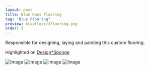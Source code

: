 ```yaml
---
layout: post
title: Blue Hues Flooring
tag: "Blue Flooring"
preview: bluefloor/3Flooring.png
order: 5
---
```

Responsible for designing, laying and painting this custom flooring.

Highlighted on <a href="http://www.designsponge.com/2013/04/before-after-davids-blue-floors.html">Design*Sponge</a>

![Image](1Flooring.png)
![Image](2Flooring.png)
![Image](3Flooring.png)
![Image](4Flooring.png)
